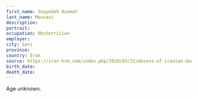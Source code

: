 ```yaml
---
first_name: Seyyedeh Azemat
last_name: Mousavi
description: 
portrait: 
occupation: Obstetrician
employer: 
city: Sari
province: 
country: Iran
source: https://iran-hrm.com/index.php/2020/03/31/dozens-of-iranian-doctors-died-during-irans-coronavirus-crisis/
birth_date: 
death_date: 
---
```


Age unknown.